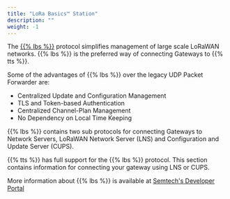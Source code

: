 ```yaml
---
title: "LoRa Basics™ Station"
description: ""
weight: -1
---
```


The [{{% lbs %}}](https://lora-developers.semtech.com/resources/tools/basic-station/welcome-basic-station/) protocol simplifies management of large scale LoRaWAN networks. {{% lbs %}} is the preferred way of connecting Gateways to {{% tts %}}. 

<!--more -->

Some of the advantages of {{% lbs %}} over the legacy UDP Packet Forwarder are:

- Centralized Update and Configuration Management
- TLS and Token-based Authentication
- Centralized Channel-Plan Management
- No Dependency on Local Time Keeping

{{% lbs %}} contains two sub protocols for connecting Gateways to Network Servers, LoRaWAN Network Server (LNS) and Configuration and Update Server (CUPS).

{{% tts %}} has full support for the {{% lbs %}} protocol. This section contains information for connecting your gateway using LNS or CUPS.

More information about {{% lbs %}} is available at [Semtech's Developer Portal](https://lora-developers.semtech.com/resources/tools/basic-station/welcome-basic-station/)
